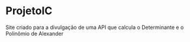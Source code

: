 # ProjetoIC
 Site criado para a divulgação de uma API que calcula o Determinante e o Polinômio de Alexander
